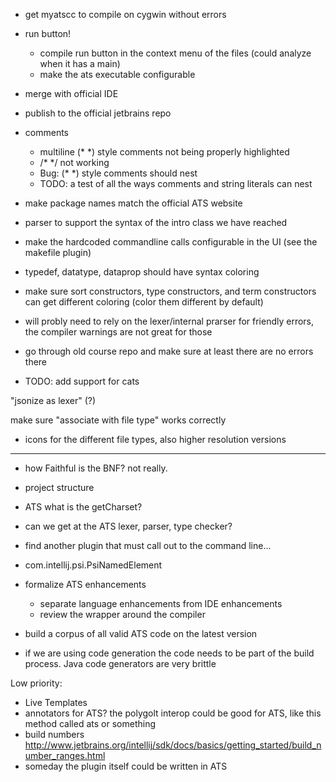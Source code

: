 * get myatscc to compile on cygwin without errors

* run button!
    * compile run button in the context menu of the files (could analyze when it has a main)
    * make the ats executable configurable

* merge with official IDE
* publish to the official jetbrains repo

* comments
    * multiline (* *) style comments not being properly highlighted
    * /* */ not working
    * Bug: (* *) style comments should nest
    * TODO: a test of all the ways comments and string literals can nest

* make package names match the official ATS website
    
* parser to support the syntax of the intro class we have reached

* make the hardcoded commandline calls configurable in the UI (see the makefile plugin)


* typedef, datatype, dataprop should have syntax coloring
* make sure sort constructors, type constructors, and term constructors can get different coloring (color them different by default)

* will probly need to rely on the lexer/internal prarser for friendly errors, the compiler warnings are not great for those

* go through old course repo and make sure at least there are no errors there



* TODO: add support for cats

"jsonize as lexer" (?)


make sure "associate with file type" works correctly


* icons for the different file types, also higher resolution versions
---


* how Faithful is the BNF? not really.
* project structure
* ATS what is the getCharset?
* can we get at the ATS lexer, parser, type checker?
* find another plugin that must call out to the command line...
* com.intellij.psi.PsiNamedElement

* formalize ATS enhancements
  * separate language enhancements from IDE enhancements
  * review the wrapper around the compiler
* build a corpus of all valid ATS code on the latest version
* if we are using code generation the code needs to be part of the build process. Java code generators are very brittle


Low priority:
* Live Templates
* annotators for ATS? the polygolt interop could be good for ATS, like this method called ats or something
* build numbers http://www.jetbrains.org/intellij/sdk/docs/basics/getting_started/build_number_ranges.html
* someday the plugin itself could be written in ATS
